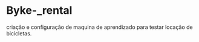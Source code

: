 # Byke-_rental
criação e configuração de maquina de  aprendizado para testar locação de bicicletas.
